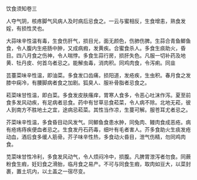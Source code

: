 饮食须知卷三

人夺气阴，核疼脚气风病人及时病后忌食之。一云与蜜相反，生食增恚，熟食发婬，有损性灵也。

大蒜味辛性温有毒，生食伤肝气，损目光，面无颜色，伤肺伤脾。生蒜合青鱼鲫鱼食，令人腹内生疮肠中肿，又成病瘕，发黄疾。合蜜食杀人。多食生痰助火，昏目。四八月食之伤神，令人喘悖。多食生蒜行房，损肝失色。凡服一切补药及地黄、牡丹皮、何首乌者忌之。能解虫毒，消肉积。同鸡肉食，令泻痢。同韭

芸薹菜味辛性温，即油菜。多食发口齿痛，损阳道，发疮疾，生虫积。春月食之发膝中痫冷，有腰脚病者食之加剧。狐臭人、服补骨脂者忌食之。

菘菜味甘性温，即白菜。多食发皮肤瘙痒，胃寒人食多，令恶心吐沫作泻。夏至前食多发风动疾，有足病者忌食。药中有甘草忌食菘菜，令人病不除。北地无菘，彼人到南方不胜地土之宜，途病忌菘菜。其性当作凉，生蔓可解。服苍耳尤者忌之。

芥菜味辛性温，多食昏目动风发气。同鲫鱼食患水肿，同兔肉、鳗肉食成恶疮。病有疮疡痔疾便血者忌之。生食发丹石药毒，细叶有毛者害人。芥多食助火生痰发疮动血，酒后食多缓人筋骨。芥子味辛性热，多食动火昏目，泄气伤精，勿同鸡肉食。

苋菜味甘性冷利，多食发风动气，令人烦闷冷中，损腹。凡脾胃泄泻者勿食。同蕨粉食生瘕，妊妇食之滑胎，临月食之易产。不可与同食生瘕，取肉如豆大，以菜封裹，置土坑内，以土盖之一宿尽变。